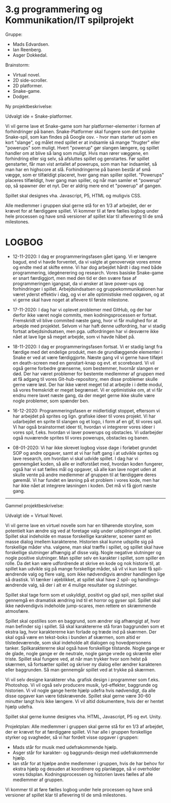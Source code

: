 # 3.g programmering og Kommunikation/IT spilprojekt 
Gruppe: 
 - Mads Edvardsen.
 - Ian Reenberg.
 - Asger Dokkedal.
 
 Brainstorm: 
  - Virtual novel.
  - 2D side-scroller. 
  - 2D platformer.
  - Snake-game. 
  - Dodger. 

Ny projektbeskrivelse:

Udvalgt ide = Snake-platformer.

Vi vil gerne lave et Snake-game som har platformer-elementer i formen af forhindringer på banen. Snake-Platformer skal fungere som det typiske Snake-spil, som kan findes på Google osv. - hvor man starter ud som en kort "slange", og målet med spillet er at indsamle så mange "frugter" eller "powerups" som muligt. Hvert "powerup" gør slangen længere, og spillet handler om at blive så lang som muligt. Hvis man rører væggene, en forhindring eller sig selv, så afsluttes spillet og genstartes. Før spillet genstarter, får man vist antallet af powerups, som man har indsamlet, så man har en highscore at slå. Forhindringerne på banen består af små vægge, som er tilfældigt placeret, hver gang man spiller spillet. "Powerups" placeres tilfældigt, hver gang man spiller, og når man samler et "powerup" op, så spawner der et nyt. Der er aldrig mere end et "powerup" af gangen. 

Spillet skal designes vha. Javascript, P5, HTML og muligvis CSS. 

Alle medlemmer i gruppen skal gerne stå for en 1/3 af arbejdet, der er krævet for at færdiggøre spillet.
Vi kommer til at føre fælles logbog under hele processen og have små versioner af spillet klar til aflevering til de små milestones. 

# LOGBOG #

 - 12-11-2020:
I dag er programmeringsfasen gået igang. Vi er længere bagud, end vi havde forventet, da vi valgte at genoverveje vores emne og endte med at skifte emne. Vi har dog arbejdet hårdt i dag med både programmering, idegénerering og research. Vores basiske Snake-game er snart færdiggjort, men med den tid er den svære fase af programmeringen igangsat, da vi ønsker at lave power-ups og forhindringer i spillet. Arbejdsindsatsen og gruppekommunikationen har været yderst effektiv i dag, og vi er alle optimistiske med opgaven, og at vi gerne skal have noget at aflevere til første milestone. 

 - 17-11-2020:
I dag har vi oplevet problemer med GitHub, og der har derfor ikke været nogle commits, men kodningsprocessen er fortsat. Fremskridt vil blive commited næste gang, hvor vi får mulighed for at arbejde med projektet. Selvom vi har haft denne udfordring, har vi stadig fortsat arbejdsindsatsen, men pga. udfordringen har vi desværre ikke nået at lave lige så meget arbejde, som vi havde håbet på.  

 - 18-11-2020:
I dag er programmeringsfasen fortsat. Vi er stadig langt fra færdige med det endelige produkt, men de grundlæggende elementer i Snake er ved at være færdiggjorte. Næste gang vil vi gerne have tilføjet en death-screen med en genstart-knap og evt. et scoreboard. Vi vil også gerne forbedre grænserne, som bestemmer, hvornår slangen er død. Der har været problemer for bestemte medlemmer af gruppen med at få adgang til vores Git-hub-repository, men disse problemer skulle gerne være løst. Der har ikke været meget tid at arbejde i i dette modul, så vores fremskridt er meget begrænset. Vi er optimistiske om, at vi får endnu mere lavet næste gang, da der meget gerne ikke skulle være nogle problemer, som spænder ben.   

 - 16-12-2020:
Programmeringsfasen er midlertidigt stoppet, eftersom vi har arbejdet på sprites og lign. grafiske ideer til vores projekt. Vi har udarbejdet en sprite til slangen og et logo, i form af en gif, til vores spil. Vi har også brainstormet ideer til, hvordan vi integrerer vores ideer i vores spil, f.eks. hvordan vi laver powerups og obstacles. Vi udarbejder også nuværende sprites til vores powerups, obstacles og banen. 

 - 08-01-2020:
 Vi har ikke skrevet logbog visse dage i forløbet grundet SOP og andre opgaver, samt at vi har haft gang i at udvikle sprites og lave research, om hvordan vi skal udvide spillet. I dag har vi gennemgået koden, så alle er indforstået med, hvordan koden fungerer, også har vi sat fælles mål og opgaver, så alle kan lave noget uden at skulle vente på andre medlemmer af gruppen til at færdiggøre deres gøremål. Vi har fundet en løsning på et problem i vores kode, men har har ikke nået at integrere løsningen i koden. Det må vi få gjort næste gang. 
_________________________________________________________________________________________________________________________________________________________________________________

Gammel projektbeskrivelse:

Udvalgt ide = Virtual Novel.

Vi vil gerne lave en virtuel novelle som har en tilhørende storyline, som potentielt kan ændre sig ved at foretage valg under udspilningen af spillet. Spillet skal indeholde en masse forskellige karakterer, scener samt en masse dialog imellem karakterene. Historien skal kunne udspille sig på forskellige måder vha. valgene, man skal træffe i spillet, og spillet skal have forskellige slutninger afhængig af disse valg. Nogle negative slutninger og nogle positive slutninger. Man spiller selv en karakter i spillet, som spiller en rolle. Da det kan være udfordrende at skrive en kode og nok historie til, at spillet kan udvikle sig på mange forskellige måder, så vil vi kun lave få spil-ændrende valg og flere valg, som ikke nødvendigvis ændrer handlingen lige så drastisk. Vi tænker i øjeblikket, at spillet skal have 2 spil- og handlings-ændrende valg, så der i alt er 4 mulige resultater og slutninger. 

Spillet skal tage form som et uskyldigt, positivt og glad spil, men spillet skal gennemgå en dramatisk ændring ind til et horror og gyser spil. Spillet skal ikke nødvendigvis indeholde jump-scares, men rettere en skræmmende atmosfære. 

Spillet skal opstilles som en baggrund, som ændrer sig afhængigt af, hvor man befinder sig i spillet. Så skal karaktererne stå foran baggrunden som et ekstra lag, hvor karaktererne kan forlade og træde ind på skærmen. Der skal også være en tekst-boks i bunden af skærmen, som altid er tilstedeværende, som skal indeholde alt dialogen og hovedpersonens tanker. Spilkaraktererne skal også have forskellige tilstande. Nogle gange er de glade, nogle gange er de neutrale, nogle gange vrede og skræmte eller triste. 
Spillet skal fungere ved, at når man trykker hvor som helst på skærmen, så fortsætter spillet og skriver ny dialog eller ændrer karakteren eller baggrunden. Så man gennemgår spillet ved at trykke på skærmen. 

Vi vil selv designe karakterer vha. grafisk design i programmer som f.eks. Photoshop. Vi vil også selv producere musik, lyd-effekter, baggrunde og historien. Vi vil nogle gange hente hjælp udefra hvis nødvendigt, da alle disse opgaver kan være tidskrævende. Spillet skal gerne være 30-60 minutter langt hvis ikke længere. Vi vil altid dokumentere, hvis der er hentet hjælp udefra. 

Spillet skal gerne kunne designes vha. HTML, Javascript, P5 og evt. Unity. 

Projektplan: 
Alle medlemmer i gruppen skal gerne stå for en 1/3 af arbejdet, der er krævet for at færdiggøre spillet. Vi har alle i gruppen forskellige styrker og svagheder, så vi har fordelt visse opgaver i gruppen: 
 - Mads står for musik med udefrakommende hjælp.
 - Asger står for karakter- og baggrunds-design med udefrakommende hjælp. 
 - Ian står for at hjælpe andre medlemmer i gruppen, hvis de har behov for ekstra hjælp og desuden at koordinere og planlægge, så vi overholder vores tidsplan. 
Kodningsprocessen og historien laves fælles af alle medlemmer af gruppen. 

Vi kommer til at føre fælles logbog under hele processen og have små versioner af spillet klar til aflevering til de små milestones. 
